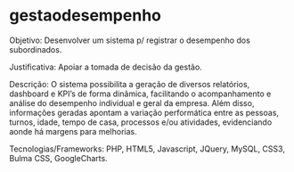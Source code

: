 # gestaodesempenho
Objetivo: Desenvolver um sistema p/ registrar o desempenho dos subordinados.

Justificativa: Apoiar a tomada de decisão da gestão.

Descrição: O sistema possibilita a geração de diversos relatórios, dashboard e KPI’s de forma dinâmica, facilitando o acompanhamento e análise do desempenho individual e geral da empresa. Além disso, informações geradas apontam a variação performática entre as pessoas, turnos, idade, tempo de casa, processos e/ou atividades, evidenciando aonde há margens para melhorias.

Tecnologias/Frameworks: PHP, HTML5, Javascript, JQuery, MySQL, CSS3, Bulma CSS, GoogleCharts.